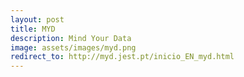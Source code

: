 ```yaml
---
layout: post
title: MYD
description: Mind Your Data
image: assets/images/myd.png
redirect_to: http://myd.jest.pt/inicio_EN_myd.html
---
```



